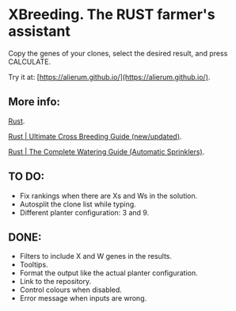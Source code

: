 XBreeding. The RUST farmer's assistant
======================================

Copy the genes of your clones, select the desired result, and press CALCULATE.

Try it at: [https://alierum.github.io/](https://alierum.github.io/).

More info:
----------
[Rust](https://rust.facepunch.com/).

[Rust | Ultimate Cross Breeding Guide (new/updated)](https://www.youtube.com/watch?v=WQ0ixceBZwA).

[Rust | The Complete Watering Guide (Automatic Sprinklers)](https://www.youtube.com/watch?v=X7oxG2A4oCM).


TO DO:
------
- Fix rankings when there are Xs and Ws in the solution.
- Autosplit the clone list while typing.
- Different planter configuration: 3 and 9.

DONE:
-----
- Filters to include X and W genes in the results.
- Tooltips.
- Format the output like the actual planter configuration.
- Link to the repository.
- Control colours when disabled.
- Error message when inputs are wrong.
